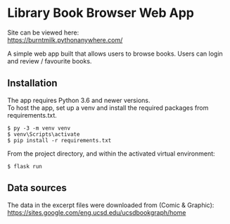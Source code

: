 # Library Book Browser Web App

Site can be viewed here:  
https://burntmilk.pythonanywhere.com/

A simple web app built that allows users to browse books. Users can login and review / favourite books.

## Installation

The app requires Python 3.6 and newer versions.  
To host the app, set up a venv and install the required packages from requirements.txt.
```shell
$ py -3 -m venv venv
$ venv\Scripts\activate
$ pip install -r requirements.txt
```

From the project directory, and within the activated virtual environment:

````shell
$ flask run
```` 

## Data sources 

The data in the excerpt files were downloaded from (Comic & Graphic):
https://sites.google.com/eng.ucsd.edu/ucsdbookgraph/home
